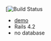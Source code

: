 [![Build Status](https://travis-ci.org/StupidCodeFactory/card_shuffler.svg)

* [demo](https://card-shuffler.herokuapp.com)
* Rails 4.2
* no database
